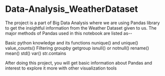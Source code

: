 # Data-Analysis_WeatherDataset
The project is a part of Big Data Analysis where we are using Pandas library to get the insightful information from the Weather Dataset given to us.
The major methods of Pandas used in this notebook are listed as--

Basic python knowledge and its functions
nunique() and unique()
value_counts()
Filtering 
groupby
getgroup
isnull() or notnull()
rename()
mean()
std()
var()
str.contains

After doing this project, you will get basic information about Pandas and interest to explore it more with other visualization tools
